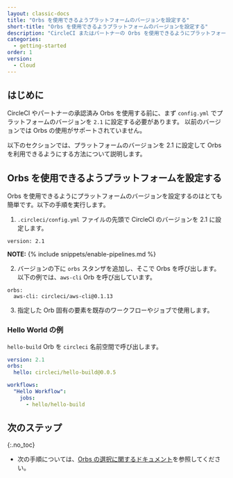 ```yaml
---
layout: classic-docs
title: "Orbs を使用できるようプラットフォームのバージョンを設定する"
short-title: "Orbs を使用できるようプラットフォームのバージョンを設定する"
description: "CircleCI またはパートナーの Orbs を使用できるようにプラットフォームのバージョンを設定する方法"
categories:
  - getting-started
order: 1
version:
  - Cloud
---
```


## はじめに

CircleCI やパートナーの承認済み Orbs を使用する前に、まず `config.yml` でプラットフォームのバージョンを `2.1` に設定する必要があります。 以前のバージョンでは Orbs の使用がサポートされていません。

以下のセクションでは、プラットフォームのバージョンを 2.1 に設定して Orbs を利用できるようにする方法について説明します。

## Orbs を使用できるようプラットフォームを設定する

Orbs を使用できるようにプラットフォームのバージョンを設定するのはとても簡単です。以下の手順を実行します。

1) `.circleci/config.yml` ファイルの先頭で CircleCI のバージョンを 2.1 に設定します。

`version: 2.1`

**NOTE:** {% include snippets/enable-pipelines.md %}

2) バージョンの下に `orbs` スタンザを追加し、そこで Orbs を呼び出します。 以下の例では、`aws-cli` Orb を呼び出しています。

```
orbs:
  aws-cli: circleci/aws-cli@0.1.13
```

3) 指定した Orb 固有の要素を既存のワークフローやジョブで使用します。

### Hello World の例

`hello-build` Orb を `circleci` 名前空間で呼び出します。

```yaml
version: 2.1
orbs:
  hello: circleci/hello-build@0.0.5

workflows:
  "Hello Workflow":
    jobs:
      - hello/hello-build
```

## 次のステップ

{:.no_toc}

- 次の手順については、[Orbs の選択に関するドキュメント]({{site.baseurl}}/2.0/orbs-user-select-orb/)を参照してください。
